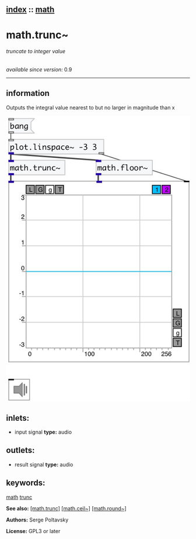 [index](index.html) :: [math](category_math.html)
---

# math.trunc~

###### truncate to integer value

*available since version:* 0.9

---


## information
Outputs the integral value nearest to but no larger in magnitude than x



[![example](../examples/img/math.trunc~.jpg)](../examples/pd/math.trunc~.pd)









## inlets:

* input signal 
__type:__ audio<br>



## outlets:

* result signal
__type:__ audio<br>



## keywords:

[math](keywords/math.html)
[trunc](keywords/trunc.html)



**See also:**
[\[math.trunc\]](math.trunc.html)
[\[math.ceil~\]](math.ceil~.html)
[\[math.round~\]](math.round~.html)




**Authors:** Serge Poltavsky




**License:** GPL3 or later





